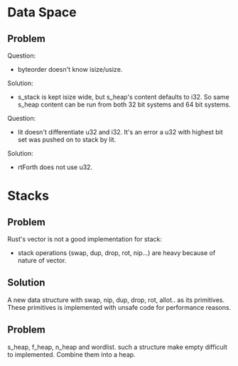 # Data Space

## Problem

Question:

* byteorder doesn't know isize/usize.

Solution:

* s_stack is kept isize wide, but s_heap's content defaults to i32. So same s_heap content can be run from both 32 bit systems and 64 bit systems.

Question:

* lit doesn't differentiate u32 and i32. It's an error a u32 with highest bit set was pushed on to stack by lit.

Solution:

* rtForth does not use u32.

# Stacks

## Problem

Rust's vector is not a good implementation for stack:

* stack operations (swap, dup, drop, rot, nip...) are heavy because of nature of vector.

## Solution

A new data structure with swap, nip, dup, drop, rot, allot.. as its primitives. These primitives is implemented with unsafe code for performance reasons.

## Problem

s_heap, f_heap, n_heap and wordlist. such a structure make empty difficult to implemented. Combine them into a heap.

